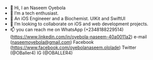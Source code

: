 - 👋 Hi, I an Naseem Oyebola
- 👀 I’m a tech enthusiast.
- 🌱 An iOS Engineeer and a Biochemist. UIKit and SwiftUI
- 💞️ I’m looking to collaborate on iOS and web development projects.
- 📫 you can reach me on WhatsApp (+2348188229514)
(https://www.linkedin.com/in/oyebola-naseem-40a0011a2)
e-mail (naseemoyebola@gmail.com)
Facebook (https://www.facebook.com/oyebolanaseem.ololade)
Twitter (@OBaller4)
IG (@OBALLER4)

<!---
OBaller/OBaller is a ✨ special ✨ repository because its `README.md` (this file) appears on your GitHub profile.
You can click the Preview link to take a look at your changes.
--->
